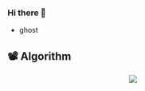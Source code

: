 ### Hi there 👋
- ghost

## 📽 Algorithm
<p align="center">
    <img src="https://github-readme-solvedac.hyp3rflow.vercel.app/api/?handle=kyeoungwoon"/>
</p>


<!--
**kyeoungwoon/kyeoungwoon** is a ✨ _special_ ✨ repository because its `README.md` (this file) appears on your GitHub profile.

Here are some ideas to get you started:

- 🔭 I’m currently working on ...
- 🌱 I’m currently learning ...
- 👯 I’m looking to collaborate on ...
- 🤔 I’m looking for help with ...
- 💬 Ask me about ...
- 📫 How to reach me: ...
- 😄 Pronouns: ...
- ⚡ Fun fact: ...
-->
